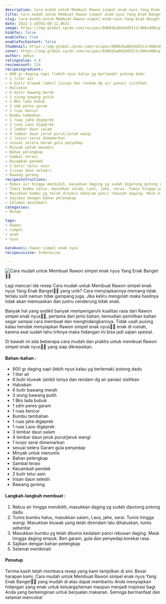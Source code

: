 ```yaml
---
description: Cara mudah untuk Membuat Rawon simpel enak nyus Yang Enak Banget"
title: Cara mudah untuk Membuat Rawon simpel enak nyus Yang Enak Banget
slug: Cara-mudah-untuk-Membuat-Rawon-simpel-enak-nyus-Yang-Enak-Banget
date: 2022-1-28T03:09:12.063Z
image: https://img-global.cpcdn.com/recipes/0d0826a8b5dd5513/400x400cq70/photo.jpg
hideToc: false
enableToc: true
enableTocContent: false
thumbnail: https://img-global.cpcdn.com/recipes/0d0826a8b5dd5513/400x400cq70/photo.jpg
cover: https://img-global.cpcdn.com/recipes/0d0826a8b5dd5513/400x400cq70/photo.jpg
author: admin
ratingvalue: 4.8
reviewcount: 124
recipeingredient:
- 800 gr daging sapi (lebih nyus kalau yg berlemak) potong dadu
- 1 liter air
- 6 butir kluwak (ambil isinya dan rendam dg air panas) sisihkan
- Haluskan
- 6 butir bawang merah
- 3 siung bawang putih
- 1 Bks lada bubuk
- 1 sdm peres garam
- 1 ruas kencur
- Bumbu tambahan
- 1 ruas jahe digeprek
- 1 ruas Laos digeprek
- 3 lembar daun salam
- 4 lembar daun jeruk purut/jeruk wangi
- 1 lonjor serai dimemarkan
- sesuai selera Garam gula penyedap
- Minyak untuk menumis
- Bahan pelengkap
- Sambal terasi
- Kecambah pendek
- 2 butir telur asin
- Irisan daun seledri
- Bawang goreng
recipeinstructions:
- Rebus air hingga mendidih, masukkan daging yg sudah dipotong potong dadu
- Tumis bumbu halus, masukkan salam, Laos, jahe, serai. Tumis hingga wangi. Masukkan kluwak yang telah direndam lalu dihaluskan, tumis sebentar.
- Masukkan bumbu yg telah ditumis kedalam panci rebusan daging. Mask hingga daging empuk. Beri garam, gula dan penyedap.korekai rasa.
- Sajikan dengan bahan pelengkap
- Selamat menikmati
categories:
- Resep

tags:
- Rawon
- simpel
- enak
- nyus

katakunci: Rawon simpel enak nyus
recipecuisine: Indonesian

---
```


![Cara mudah untuk Membuat Rawon simpel enak nyus Yang Enak Banget👩‍🍳](https://img-global.cpcdn.com/recipes/0d0826a8b5dd5513/400x400cq70/photo.jpg)

Lagi mencari ide resep Cara mudah untuk Membuat Rawon simpel enak nyus Yang Enak Banget👩‍🍳 yang unik? Cara menyiapkannya memang tidak terlalu sulit namun tidak gampang juga. Jika keliru mengolah maka hasilnya tidak akan memuaskan dan justru cenderung tidak enak.

Banyak hal yang sedikit banyak mempengaruhi kualitas rasa dari Rawon simpel enak nyus👩‍🍳, pertama dari jenis bahan, kemudian pemilihan bahan segar sampai cara membuat dan menghidangkannya. Tidak usah pusing kalau hendak menyiapkan Rawon simpel enak nyus👩‍🍳 enak di rumah, karena asal sudah tahu triknya maka hidangan ini bisa jadi sajian spesial.

Di bawah ini ada beberapa cara mudah dan praktis untuk membuat Rawon simpel enak nyus👩‍🍳 yang siap dikreasikan.

<!--inarticleads1-->

#### Bahan-bahan :

- 800 gr daging sapi (lebih nyus kalau yg berlemak) potong dadu
- 1 liter air
- 6 butir kluwak (ambil isinya dan rendam dg air panas) sisihkan
- Haluskan
- 6 butir bawang merah
- 3 siung bawang putih
- 1 Bks lada bubuk
- 1 sdm peres garam
- 1 ruas kencur
- Bumbu tambahan
- 1 ruas jahe digeprek
- 1 ruas Laos digeprek
- 3 lembar daun salam
- 4 lembar daun jeruk purut/jeruk wangi
- 1 lonjor serai dimemarkan
- sesuai selera Garam gula penyedap
- Minyak untuk menumis
- Bahan pelengkap
- Sambal terasi
- Kecambah pendek
- 2 butir telur asin
- Irisan daun seledri
- Bawang goreng

<!--inarticleads2-->

#### Langkah-langkah membuat :

1. Rebus air hingga mendidih, masukkan daging yg sudah dipotong potong dadu
1. Tumis bumbu halus, masukkan salam, Laos, jahe, serai. Tumis hingga wangi. Masukkan kluwak yang telah direndam lalu dihaluskan, tumis sebentar.
1. Masukkan bumbu yg telah ditumis kedalam panci rebusan daging. Mask hingga daging empuk. Beri garam, gula dan penyedap.korekai rasa.
1. Sajikan dengan bahan pelengkap
1. Selamat menikmati

#### Penutup

Terima kasih telah membaca resep yang kami tampilkan di sini. Besar harapan kami, Cara mudah untuk Membuat Rawon simpel enak nyus Yang Enak Banget👩‍🍳 yang mudah di atas dapat membantu Anda menyiapkan hidangan yang enak untuk keluarga/teman maupun menjadi inspirasi bagi Anda yang berkeinginan untuk berjualan makanan. Semoga bermanfaat dan selamat mencoba!